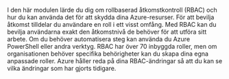 I den här modulen lärde du dig om rollbaserad åtkomstkontroll (RBAC) och hur du kan använda det för att skydda dina Azure-resurser. För att bevilja åtkomst tilldelar du användare en roll i ett visst omfång. Med RBAC kan du bevilja användarna exakt den åtkomstnivå de behöver för att utföra sitt arbete. Om du behöver automatisera steg kan använda du Azure PowerShell eller andra verktyg. RBAC har över 70 inbyggda roller, men om organisationen behöver specifika behörigheter kan du skapa dina egna anpassade roller. Azure håller reda på dina RBAC-ändringar så att du kan se vilka ändringar som har gjorts tidigare.
